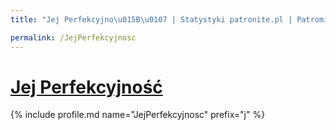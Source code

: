 ```yaml
---
title: "Jej Perfekcyjno\u015B\u0107 | Statystyki patronite.pl | Patromierz"

permalink: /JejPerfekcyjnosc
---
```


# [Jej Perfekcyjność](https://patronite.pl/JejPerfekcyjnosc)

{% include profile.md name="JejPerfekcyjnosc" prefix="j" %}
